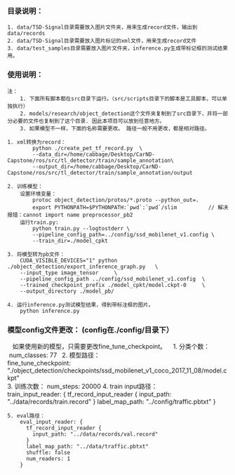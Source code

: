 ### 目录说明：  
    1. data/TSD-Signal目录需要放入图片文件夹，用来生成record文件，输出到data/records  
    2. data/TSD-Signal目录需要放入图片标记的xml文件，用来生成record文件  
    3. data/test_samples目录需要放入图片文件夹，inference.py生成带标记框的测试结果用。  

### 使用说明：  
    注：   
        1. 下面所有脚本都在src目录下运行。（src/scripts目录下的脚本是工具脚本，可以单独执行）  
        2. models/research/object_detection这个文件夹复制到了src目录下，并将一部分必要的文件也复制到了这个目录. 因此本项目可以放到任意地方。   
        3. 如果模型不一样，下面的名称需要更改。 路径一般不用更改，都是相对路径。  
    
    1. xml转换为record：
            python ./create_pet_tf_record.py  \
            --data_dir=/home/cabbage/Desktop/CarND-Capstone/ros/src/tl_detector/train/sample_annotation\
            --output_dir=/home/cabbage/Desktop/CarND-Capstone/ros/src/tl_detector/train/sample_annotation/output
            
    2. 训练模型：
        设置环境变量：
            protoc object_detection/protos/*.proto --python_out=.
            export PYTHONPATH=$PYTHONPATH:`pwd`:`pwd`/slim          // 解决报错：cannot import name preprocessor_pb2
        运行train.py:
            python train.py --logtostderr \
            --pipeline_config_path=../config/ssd_mobilenet_v1.config \
            --train_dir=./model_cpkt
        
    3. 将模型转为pb文件：
        CUDA_VISIBLE_DEVICES="1" python ./object_detection/export_inference_graph.py   \
        --input_type image_tensor     \
        --pipeline_config_path ../config/ssd_mobilenet_v1.config  \
        --trained_checkpoint_prefix ./model_cpkt/model.ckpt-0     \
        --output_directory ./model_pb/
        
    4. 运行inference.py测试模型结果，得到带标注框的图片。
        python inference.py
        
### 模型config文件更改： (config在./config/目录下） 
    如果使用新的模型，只需要更改fine_tune_checkpoint。
    1. 分类个数：  
        num_classes: 77  
    2. 模型路径：  
        fine_tune_checkpoint: "./object_detection/checkpoints/ssd_mobilenet_v1_coco_2017_11_08/model.ckpt"  
    3. 训练次数：
        num_steps: 20000
    4. train input路径：  
       train_input_reader: {
          tf_record_input_reader {
            input_path: "../data/records/train.record"
          }
          label_map_path: "../config/traffic.pbtxt"
        }

    5. eval路径：  
        eval_input_reader: {
          tf_record_input_reader {
            input_path: "../data/records/val.record"
          }
          label_map_path: "../data/traffic.pbtxt"
          shuffle: false
          num_readers: 1
        }

